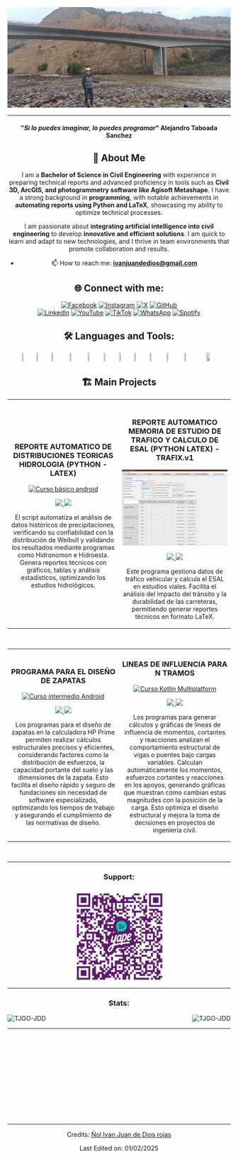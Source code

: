   ![Welcome to my profile](https://github.com/TJGO-JDD/TJGO-JDD.github.io/blob/main/assets/img/PROFILE_PHOTO.jpg)

<hr>
<!-- MAIN PHRASE SECTION -->
<span align="center">
  <span>
    <h4 align="center">"<em>Si lo puedes imaginar, lo puedes programar</em>"
      <span align="center">Alejandro Taboada Sanchez</span>
    </h4>
</span>

## 📌 About Me  
I am a **Bachelor of Science in Civil Engineering** with experience in preparing technical reports and advanced proficiency in tools such as **Civil 3D, ArcGIS, and photogrammetry software like Agisoft Metashape**. I have a strong background in **programming**, with notable achievements in **automating reports using Python and LaTeX**, showcasing my ability to optimize technical processes.

I am passionate about **integrating artificial intelligence into civil engineering** to develop **innovative and efficient solutions**. I am quick to learn and adapt to new technologies, and I thrive in team environments that promote collaboration and results.

- 📫 How to reach me: **ivanjuandedios@gmail.com**  



<!-- CONNECTION -->
## 🌐 Connect with me:

[![Facebook](https://img.shields.io/badge/Facebook--blue?logo=Facebook&logoColor=white)](https://www.facebook.com/nolivan.juandediosrojas/)
[![Instagram](https://img.shields.io/badge/Instagram--pink?logo=Instagram&logoColor=white)](https://www.instagram.com/ivan_jdd_tjgo/)
[![X](https://img.shields.io/badge/X--blue?logo=X&logoColor=white)](https://x.com/ivanjuandedios1)
[![GitHub](https://img.shields.io/badge/GitHub--black?logo=GitHub&logoColor=white)](https://github.com/TJGO-JDD)  
[![LinkedIn](https://img.shields.io/badge/LinkedIn--blue?logo=LinkedIn&logoColor=white)](https://www.linkedin.com/in/%C3%B1ol-ivan-juan-de-dios-rojas-600b36273/)
[![YouTube](https://img.shields.io/badge/YouTube--red?logo=YouTube&logoColor=white)](https://www.youtube.com/@TJGO-JDD)
[![TikTok](https://img.shields.io/badge/TikTok--black?logo=TikTok&logoColor=white)](https://www.tiktok.com/@ivanjddhood)
[![WhatsApp](https://img.shields.io/badge/WhatsApp--green?logo=whatsapp&logoColor=white)](https://wa.me/51917726087?text=Deseo%20informaci%C3%B3n%20sobre!%20....)
[![Spotify](https://img.shields.io/badge/Spotify--black?logo=Spotify&logoColor=white)](https://open.spotify.com/user/21crxkbqieguhc6ogdkcf4hey?si=nde5_d97ShukDvxHakioQQ)


## 🛠️ Languages and Tools:

<p align="center">
  <a href="https://jupyter.org/"><img src="https://raw.githubusercontent.com/TJGO-JDD/TJGO-JDD.github.io/main/assets/img/jupyter%20logo.png" width="5.6%" height="10%"></a>
  <a href="https://www.python.org/"><img src="https://raw.githubusercontent.com/TJGO-JDD/TJGO-JDD.github.io/main/assets/img/python%20logo.png" width="6%" height="10%"></a>
  <a href="https://code.visualstudio.com/"><img src="https://raw.githubusercontent.com/TJGO-JDD/TJGO-JDD.github.io/main/assets/img/vs%20code%20logo.png" width="6%" height="10%"></a>
  <a href="https://colab.research.google.com/"><img src="https://raw.githubusercontent.com/TJGO-JDD/TJGO-JDD.github.io/main/assets/img/colab%20logo.png" width="8.5%" height="10%"></a>
  <a href="https://www.anaconda.com/"><img src="https://raw.githubusercontent.com/TJGO-JDD/TJGO-JDD.github.io/main/assets/img/anaconda%20logo.png" width="6.4%" height="10%"></a>
  <a href="https://github.com/"><img src="https://raw.githubusercontent.com/TJGO-JDD/TJGO-JDD.github.io/main/assets/img/github%20logo.png" width="6.35%" height="10%"></a>
  <a href="https://www.csiamerica.com/products/etabs"><img src="https://raw.githubusercontent.com/TJGO-JDD/TJGO-JDD.github.io/main/assets/img/etabs%20logo.png" width="6%" height="10%"></a>
  <a href="https://www.csiamerica.com/products/sap2000"><img src="https://raw.githubusercontent.com/TJGO-JDD/TJGO-JDD.github.io/main/assets/img/sap2000%20logo.png" width="6%" height="10%"></a>
  <a href="https://www.csiamerica.com/products/safe"><img src="https://raw.githubusercontent.com/TJGO-JDD/TJGO-JDD.github.io/main/assets/img/safe%20logo.png" width="6%" height="10%"></a>
  <a href="https://www.autodesk.com/products/revit/overview"><img src="https://raw.githubusercontent.com/TJGO-JDD/TJGO-JDD.github.io/main/assets/img/revit%20logo.png" width="7.6%" height="10%"></a>
  <a href="https://www.autodesk.com/products/autocad/overview"><img src="https://github.com/TJGO-JDD/TJGO-JDD.github.io/blob/main/assets/img/autocad%20logo1.png" width="6.65%" height="10%"></a>
  <a href="https://www.latex-project.org/"><img src="https://raw.githubusercontent.com/TJGO-JDD/TJGO-JDD.github.io/main/assets/img/latex%20logo.png" width="12.5%" height="10%"></a>
</p>

## 🏗️ Main Projects

<table>
<tr>
<td width="50%">
<h3 align="center">REPORTE AUTOMATICO DE DISTRIBUCIONES TEORICAS HIDROLOGIA (PYTHON - LATEX)</h3>
<div align="center">
<a href="https://github.com/ArisGuimera/Android-Expert" target="_blank"><img src="https://github.com/TJGO-JDD/TJGO-JDD.github.io/blob/main/assets/img/DE_1.png" width="400" alt="Curso básico android"></a>
<p>
<a href="https://github.com/TJGO-JDD/DISTRIBUCIONES-TEORICAS-PYTHON---LATEX" target="_blank">
<img src="https://img.shields.io/badge/CÓDIGO-ff9?style=for-the-badge&logo=github&logoColor=black">
</a>
<a href="https://www.youtube.com/@TJGO-JDD" target="_blank">
<img src="https://img.shields.io/badge/-Youtube-green?style=for-the-badge&color=fbfc40">
</a>
</p>
<p>El script automatiza el análisis de datos históricos de precipitaciones, verificando su confiabilidad con la distribución de Weibull y validando los resultados mediante programas como Hidronomon e Hidroesta. Genera reportes técnicos con gráficos, tablas y análisis estadísticos, optimizando los estudios hidrológicos.</p>
</div>
                                                                                      
</td>

<td width="50%">
               <br>
<h3 align="center">REPORTE AUTOMATICO MEMORIA DE ESTUDIO DE TRAFICO Y CALCULO DE ESAL (PYTHON LATEX) - TRAFIX.v1</h3>
<div align="center">                                       
<a href="https://github.com/ArisGuimera/SimpleAndroidMVVM" target="_blank"><img src="https://github.com/TJGO-JDD/TJGO-JDD.github.io/blob/main/assets/img/TRAFIX6.png" width="400" alt="Curso arquitectura MVVM"></a>
<br>
<p>
<a href="https://github.com/TJGO-JDD/TRAFIX_V1" target="_blank">
<img src="https://img.shields.io/badge/C%C3%93DIGO-80ffaa?style=for-the-badge&logo=github&logoColor=black">
</a>
<a href="https://www.youtube.com/@TJGO-JDD" target="_blank">
<img src="https://img.shields.io/badge/-Youtube-green?style=for-the-badge&color=3fFD7f">
</a>
</p>
</p>Este programa gestiona datos de tráfico vehicular y calcula el ESAL en estudios viales. Facilita el análisis del impacto del tránsito y la durabilidad de las carreteras, permitiendo generar reportes técnicos en formato LaTeX.</p>
</div>                                                             
</table>                                                                                 
</div>
<br>

<table>
<tr>
<td width="50%">
<h3 align="center">PROGRAMA PARA EL DISEÑO DE ZAPATAS</h3>
<div align="center">
<a href="https://github.com/ArisGuimera/Android-Expert-Intermedio" target="_blank"><img src="https://github.com/TJGO-JDD/TJGO-JDD.github.io/blob/main/assets/img/ZAP2.png" width="400" alt="Curso intermedio Android"></a>
<p>
<a href="https://github.com/TJGO-JDD/ZAPATAS-HP-PRIME" target="_blank">
<img src="https://img.shields.io/badge/CÓDIGO-ff9?style=for-the-badge&logo=github&logoColor=black">
</a>
<a href="https://www.youtube.com/watch?v=FDcYsOA_8RM" target="_blank">
<img src="https://img.shields.io/badge/-Youtube-green?style=for-the-badge&color=fbfc40">
</a>
</p>
<p>Los programas para el diseño de zapatas en la calculadora HP Prime permiten realizar cálculos estructurales precisos y eficientes, considerando factores como la distribución de esfuerzos, la capacidad portante del suelo y las dimensiones de la zapata. Esto facilita el diseño rápido y seguro de fundaciones sin necesidad de software especializado, optimizando los tiempos de trabajo y asegurando el cumplimiento de las normativas de diseño.</p>
</div>
                                                                                      
</td>       

<td width="50%">
<h3 align="center">LINEAS DE INFLUENCIA PARA N TRAMOS</h3>
<div align="center">
<a href="https://github.com/ArisGuimera/Curso-Kotlin-Multiplatform" target="_blank"><img src="https://github.com/TJGO-JDD/TJGO-JDD.github.io/blob/main/assets/img/PG1.gif" width="400" alt="Curso Kotlin Multiplatform"></a>
<p>
<a href="https://github.com/TJGO-JDD/LineasDeInfluenciPython" target="_blank">
<img src="https://img.shields.io/badge/C%C3%93DIGO-cfaae0?style=for-the-badge&logo=github&logoColor=black">
</a>
<a href="https://www.youtube.com/@TJGO-JDD" target="_blank">
<img src="https://img.shields.io/badge/-Youtube-green?style=for-the-badge&color=ff00f4">
</a>
</p>
<p>Los programas para generar cálculos y gráficas de líneas de influencia de momentos, cortantes y reacciones analizan el comportamiento estructural de vigas o puentes bajo cargas variables. Calculan automáticamente los momentos, esfuerzos cortantes y reacciones en los apoyos, generando gráficas que muestran cómo cambian estas magnitudes con la posición de la carga. Esto optimiza el diseño estructural y mejora la toma de decisiones en proyectos de ingeniería civil.</p>
</div>
                                                                                      
</td>  
</table>                                                                                 
</div>
<br>

<!-- SUPPORT -->
<hr>
<p>
  <h3 align="center">Support:</h3>
  <p>
    <a href="https://www.facebook.com/nolivan.juandediosrojas/">
      <img align="center" src="https://github.com/TJGO-JDD/TJGO-JDD.github.io/blob/main/assets/img/YAPE.jpeg" height="210" width="210" alt="josuerv99"/>
    </a>
  </p>
</p>
   
<!-- GITHUB STATS -->
<hr>
<div style="display: block;">
  <p>
    <h3 align="center">Stats:</h3>
    <a align="left">
      <p><img align="left" 
  src="https://github-readme-stats.vercel.app/api/top-langs?username=TJGO-JDD&show_icons=true&theme=dark&locale=en&hide=jupyter%20notebook,lex,&langs_count=8" alt="TJGO-JDD" /></p></a>
    <a align="right"><p>&nbsp;<img align="right" src="https://github-readme-stats.vercel.app/api?username=TJGO-JDD&show_icons=true&theme=dark&locale=en" alt="TJGO-JDD" /></p></a>  
  </p>
</div>
<hr>
<br>
<br>
<br>
<br>
<br>
<br>
<br>
<br>
<br>
<br>
<br>


-----
Credits: [Ñol Ivan Juan de Dios rojas]([https://github.com/JOSUERV99](https://www.facebook.com/nolivan.juandediosrojas/))

Last Edited on: 01/02/2025
